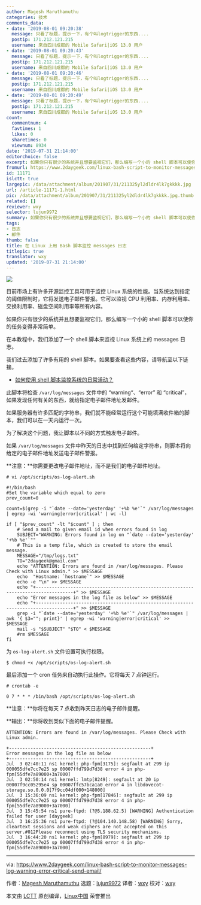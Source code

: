 ```yaml
---
author: Magesh Maruthamuthu
categories: 技术
comments_data:
- date: '2019-08-01 09:20:38'
  message: 只看了标题，提示一下，有个叫logtrigger的东西....
  postip: 171.212.121.215
  username: 来自四川成都的 Mobile Safari|iOS 13.0 用户
- date: '2019-08-01 09:20:43'
  message: 只看了标题，提示一下，有个叫logtrigger的东西....
  postip: 171.212.121.215
  username: 来自四川成都的 Mobile Safari|iOS 13.0 用户
- date: '2019-08-01 09:20:46'
  message: 只看了标题，提示一下，有个叫logtrigger的东西....
  postip: 171.212.121.215
  username: 来自四川成都的 Mobile Safari|iOS 13.0 用户
- date: '2019-08-01 09:20:49'
  message: 只看了标题，提示一下，有个叫logtrigger的东西....
  postip: 171.212.121.215
  username: 来自四川成都的 Mobile Safari|iOS 13.0 用户
count:
  commentnum: 4
  favtimes: 1
  likes: 0
  sharetimes: 0
  viewnum: 8934
date: '2019-07-31 21:14:00'
editorchoice: false
excerpt: 如果你只有很少的系统并且想要监视它们，那么编写一个小的 shell 脚本可以使你的任务变得非常简单。
fromurl: https://www.2daygeek.com/linux-bash-script-to-monitor-messages-log-warning-error-critical-send-email/
id: 11171
islctt: true
largepic: /data/attachment/album/201907/31/211325yl2dldr4lk7gkkkk.jpg
url: /article-11171-1.html
pic: /data/attachment/album/201907/31/211325yl2dldr4lk7gkkkk.jpg.thumb.jpg
related: []
reviewer: wxy
selector: lujun9972
summary: 如果你只有很少的系统并且想要监视它们，那么编写一个小的 shell 脚本可以使你的任务变得非常简单。
tags:
- 日志
- 邮件
thumb: false
title: 在 Linux 上用 Bash 脚本监控 messages 日志
titlepic: true
translator: wxy
updated: '2019-07-31 21:14:00'
---
```


![](/data/attachment/album/201907/31/211325yl2dldr4lk7gkkkk.jpg)


目前市场上有许多开源监控工具可用于监控 Linux 系统的性能。当系统达到指定的阈值限制时，它将发送电子邮件警报。它可以监视 CPU 利用率、内存利用率、交换利用率、磁盘空间利用率等所有内容。


如果你只有很少的系统并且想要监视它们，那么编写一个小的 shell 脚本可以使你的任务变得非常简单。


在本教程中，我们添加了一个 shell 脚本来监视 Linux 系统上的 messages 日志。


我们过去添加了许多有用的 shell 脚本。如果要查看这些内容，请导航至以下链接。


* [如何使用 shell 脚本监控系统的日常活动？](https://www.2daygeek.com/category/shell-script/)


此脚本将检查 `/var/log/messages` 文件中的 “warning“、“error” 和 “critical”，如果发现任何有关的东西，就给指定电子邮件地址发邮件。


如果服务器有许多匹配的字符串，我们就不能经常运行这个可能填满收件箱的脚本，我们可以在一天内运行一次。


为了解决这个问题，我让脚本以不同的方式触发电子邮件。


如果 `/var/log/messages` 文件中昨天的日志中找到任何给定字符串，则脚本将向给定的电子邮件地址发送电子邮件警报。


**注意：**你需要更改电子邮件地址，而不是我们的电子邮件地址。



```
# vi /opt/scripts/os-log-alert.sh
```


```
#!/bin/bash
#Set the variable which equal to zero
prev_count=0

count=$(grep -i "`date --date='yesterday' '+%b %e'`" /var/log/messages | egrep -wi 'warning|error|critical' | wc -l)

if [ "$prev_count" -lt "$count" ] ; then
    # Send a mail to given email id when errors found in log
    SUBJECT="WARNING: Errors found in log on "`date --date='yesterday' '+%b %e'`""
    # This is a temp file, which is created to store the email message.
    MESSAGE="/tmp/logs.txt"
    TO="2daygeek@gmail.com"
    echo "ATTENTION: Errors are found in /var/log/messages. Please Check with Linux admin." >> $MESSAGE
    echo  "Hostname: `hostname`" >> $MESSAGE
    echo -e "\n" >> $MESSAGE
    echo "+------------------------------------------------------------------------------------+" >> $MESSAGE
    echo "Error messages in the log file as below" >> $MESSAGE
    echo "+------------------------------------------------------------------------------------+" >> $MESSAGE
    grep -i "`date --date='yesterday' '+%b %e'`" /var/log/messages | awk '{ $3=""; print}' | egrep -wi 'warning|error|critical' >>  $MESSAGE
    mail -s "$SUBJECT" "$TO" < $MESSAGE
    #rm $MESSAGE
fi
```

为 `os-log-alert.sh` 文件设置可执行权限。



```
$ chmod +x /opt/scripts/os-log-alert.sh
```

最后添加一个 cron 任务来自动执行此操作。它将每天 7 点钟运行。



```
# crontab -e
```


```
0 7 * * * /bin/bash /opt/scripts/os-log-alert.sh
```

**注意：**你将在每天 7 点收到昨天日志的电子邮件提醒。


**输出：**你将收到类似下面的电子邮件提醒。



```
ATTENTION: Errors are found in /var/log/messages. Please Check with Linux admin.

+-----------------------------------------------------+
Error messages in the log file as below
+-----------------------------------------------------+
Jul  3 02:40:11 ns1 kernel: php-fpm[3175]: segfault at 299 ip 000055dfe7cc7e25 sp 00007ffd799d7d38 error 4 in php-fpm[55dfe7a89000+3a7000]
Jul  3 02:50:14 ns1 kernel: lmtp[8249]: segfault at 20 ip 00007f9cc05295e4 sp 00007ffc57bca1a0 error 4 in libdovecot-storage.so.0.0.0[7f9cc04df000+148000]
Jul  3 15:36:09 ns1 kernel: php-fpm[17846]: segfault at 299 ip 000055dfe7cc7e25 sp 00007ffd799d7d38 error 4 in php-fpm[55dfe7a89000+3a7000]
Jul  3 15:45:54 ns1 pure-ftpd: (?@5.188.62.5) [WARNING] Authentication failed for user [daygeek]
Jul  3 16:25:36 ns1 pure-ftpd: (?@104.140.148.58) [WARNING] Sorry, cleartext sessions and weak ciphers are not accepted on this server.#012Please reconnect using TLS security mechanisms.
Jul  3 16:44:20 ns1 kernel: php-fpm[8979]: segfault at 299 ip 000055dfe7cc7e25 sp 00007ffd799d7d38 error 4 in php-fpm[55dfe7a89000+3a7000]
```



---


via: <https://www.2daygeek.com/linux-bash-script-to-monitor-messages-log-warning-error-critical-send-email/>


作者：[Magesh Maruthamuthu](https://www.2daygeek.com/author/magesh/) 选题：[lujun9972](https://github.com/lujun9972) 译者：[wxy](https://github.com/wxy) 校对：[wxy](https://github.com/wxy)


本文由 [LCTT](https://github.com/LCTT/TranslateProject) 原创编译，[Linux中国](https://linux.cn/) 荣誉推出